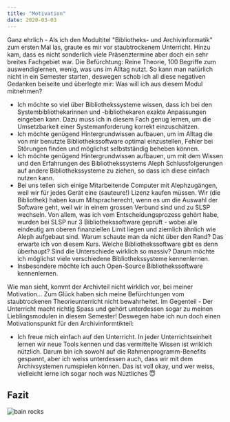 ```yaml
---
title: "Motivation"
date: 2020-03-03
---
```

Ganz ehrlich - Als ich den Modultitel "Bibliotheks- und Archivinformatik" zum ersten Mal las, graute es mir vor staubtrockenem Unterricht.  Hinzu kam, dass es nicht sonderlich viele Präsenztermine aber doch ein sehr breites Fachgebiet war. Die Befürchtung: Reine Theorie, 100 Begriffe zum auswendiglernen, wenig, was uns im Alltag nutzt.
So kann man natürlich nicht in ein Semester starten, deswegen schob ich all diese negativen Gedanken beiseite und überlegte mir: Was will ich aus diesem Modul mitnehmen?
* Ich möchte so viel über Bibliothekssysteme wissen, dass ich bei den Systembibliothekarinnen und -bibliothekaren exakte Anpassungen eingeben kann. Dazu muss ich in diesem Fach genug lernen, um die Umsetzbarkeit einer Systemanforderung korrekt einzuschätzen.
* Ich möchte genügend Hintergrundwissen aufbauen, um im Alltag die von mir benutzte Bibliothekssoftware optimal einzustellen, Fehler bei Störungen finden und möglichst selbstständig beheben können.
* Ich möchte genügend Hintergrundwissen aufbauen, um mit dem Wissen und den Erfahrungen des Bibliothekssystems Aleph Schlussfolgerungen auf andere Bibliothekssysteme zu ziehen, so dass ich diese einfach nutzen kann.
* Bei uns teilen sich einige Mitarbeitende Computer mit Alephzugängen, weil wir für jedes Gerät eine (sauteure!) Lizenz kaufen müssen. Wir (die Bibliothek) haben kaum Mitspracherecht, wenn es um die Auswahl der Software geht, weil wir in einem grossen Verbund sind und zu SLSP wechseln. Von allem, was ich vom Entscheidungsprozess gehört habe, wurden bei SLSP nur 3 Bibliothekssoftware geprüft - wobei alle eindeutig am oberen finanziellen Limit liegen und ziemlich ähnlich wie Aleph aufgebaut sind. Warum schaute man da nicht über den Rand? Das erwarte ich von diesem Kurs. Welche Bibliothekssoftware gibt es denn überhaupt? Sind die Unterschiede wirklich so massiv? Darum möchte ich möglichst viele verschiedene Bibliothekssysteme kennenlernen.
* Insbesondere möchte ich auch Open-Source Bibliothekssoftware kennenlernen.

Wie man sieht, kommt der Archivteil nicht wirklich vor, bei meiner Motivation... Zum Glück haben sich meine Befürchtungen vom staubtrockenen Theorieunterricht nicht bewahrheitet. Im Gegenteil - Der Unterricht macht richtig Spass und gehört unterdessen sogar zu meinen Lieblingsmodulen in diesem Semester! Deswegen habe ich nun doch einen Motivationspunkt für den Archivinformtikteil:
* Ich freue mich einfach auf den Unterricht. In jeder Unterrichtseinheit lernen wir neue Tools kennen und das vermittelte Wissen ist wriklich nützlich.
  Darum bin ich sowohl auf die Rahmenprogramm-Benefits gespannt, aber ich weiss unterdessen auch, dass wir mit dem Archivsystemen rumspielen können. Das ist voll okay, und wer weiss, vielleicht lerne ich sogar noch was Nüztliches :innocent:
## Fazit
![bain rocks](https://user-images.githubusercontent.com/61733461/83941643-3ebec980-a7ed-11ea-8078-7913c296c2e7.gif)

